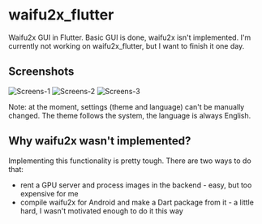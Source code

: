 # waifu2x_flutter

Waifu2x GUI in Flutter. Basic GUI is done, waifu2x isn't implemented. I'm currently not working on waifu2x_flutter, but I want to finish it one day.

## Screenshots

![Screens-1](https://user-images.githubusercontent.com/42816979/167270816-84f2a1f1-5ab4-4efb-b91e-434308757c7e.png)
![Screens-2](https://user-images.githubusercontent.com/42816979/167270819-2ec3d0a1-d104-47e2-a49c-585935e57ff7.png)
![Screens-3](https://user-images.githubusercontent.com/42816979/167270820-54c5bb99-751c-4f2a-95d5-b71b2b268f54.png)


Note: at the moment, settings (theme and language) can't be manually changed. The theme follows the system, the language is always English.

## Why waifu2x wasn't implemented?

Implementing this functionality is pretty tough. There are two ways to do that:

- rent a GPU server and process images in the backend - easy, but too expensive for me
- compile waifu2x for Android and make a Dart package from it - a little hard, I wasn't motivated enough to do it this way
